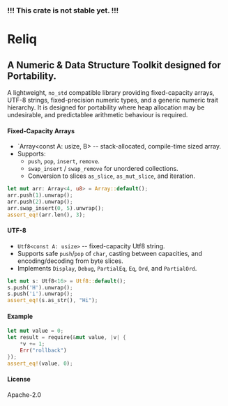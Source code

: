 ### !!! This crate is not stable yet. !!!

# Reliq
## A Numeric & Data Structure Toolkit designed for Portability.
A lightweight, `no_std` compatible library providing fixed-capacity arrays, UTF-8 strings, fixed-precision numeric types, and a generic numeric trait hierarchy. It is designed for portability where heap allocation may be undesirable, and predictablee arithmetic behaviour is required.



#### Fixed-Capacity Arrays
* `Array<const A: usize, B> -- stack-allocated, compile-time sized array.
* Supports:
    * `push`, `pop`, `insert`, `remove`.
    * `swap_insert` / `swap_remove` for unordered collections.
    * Conversion to slices `as_slice`, `as_mut_slice`, and iteration.
```rust
let mut arr: Array<4, u8> = Array::default();
arr.push(1).unwrap();
arr.push(2).unwrap();
arr.swap_insert(0, 5).unwrap();
assert_eq!(arr.len(), 3);
```


#### UTF-8
* `Utf8<const A: usize>` -- fixed-capacity Utf8 string.
* Supports safe `push`/`pop` of `char`, casting between capacities, and encoding/decoding from byte slices.
* Implements `Display`, `Debug`, `PartialEq`, `Eq`, `Ord`, and `PartialOrd`.
```rust
let mut s: Utf8<16> = Utf8::default();
s.push('H').unwrap();
s.push('i').unwrap();
assert_eq!(s.as_str(), "Hi");
```

#### Example

```rust
let mut value = 0;
let result = require(&mut value, |v| {
    *v += 1;
    Err("rollback")
});
assert_eq!(value, 0);
```



#### License
Apache-2.0


